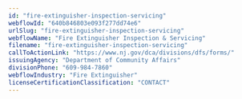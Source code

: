 ```yaml
---
id: "fire-extinguisher-inspection-servicing"
webflowId: "640b846803e093f277dd74e6"
urlSlug: "fire-extinguisher-inspection-servicing"
webflowName: "Fire Extinguisher Inspection & Servicing"
filename: "fire-extinguisher-inspection-servicing"
callToActionLink: "https://www.nj.gov/dca/divisions/dfs/forms/"
issuingAgency: "Department of Community Affairs"
divisionPhone: "609-984-7860"
webflowIndustry: "Fire Extinguisher"
licenseCertificationClassification: "CONTACT"
---
```

